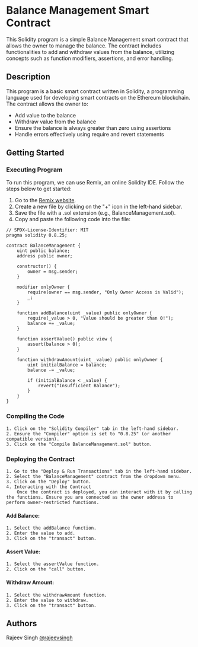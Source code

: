 # Balance Management Smart Contract

This Solidity program is a simple Balance Management smart contract that allows the owner to manage the balance. The contract includes functionalities to add and withdraw values from the balance, utilizing concepts such as function modifiers, assertions, and error handling.

## Description

This program is a basic smart contract written in Solidity, a programming language used for developing smart contracts on the Ethereum blockchain. The contract allows the owner to:
- Add value to the balance
- Withdraw value from the balance
- Ensure the balance is always greater than zero using assertions
- Handle errors effectively using require and revert statements

## Getting Started

### Executing Program

To run this program, we can use Remix, an online Solidity IDE. Follow the steps below to get started:

1. Go to the [Remix website](https://remix.ethereum.org/).
2. Create a new file by clicking on the "+" icon in the left-hand sidebar.
3. Save the file with a .sol extension (e.g., BalanceManagement.sol).
4. Copy and paste the following code into the file:

```solidity
// SPDX-License-Identifier: MIT
pragma solidity 0.8.25;

contract BalanceManagement {
    uint public balance;
    address public owner;

    constructor() {
        owner = msg.sender;
    }

    modifier onlyOwner {
        require(owner == msg.sender, "Only Owner Access is Valid");
        _;
    }

    function addBalance(uint _value) public onlyOwner {
        require(_value > 0, "Value should be greater than 0!");
        balance += _value;
    }

    function assertValue() public view {
        assert(balance > 0);
    }

    function withdrawAmount(uint _value) public onlyOwner {
        uint initialBalance = balance;
        balance -= _value;

        if (initialBalance < _value) {
            revert("Insufficient Balance");
        }
    }
}
```
### Compiling the Code

    1. Click on the "Solidity Compiler" tab in the left-hand sidebar.
    2. Ensure the "Compiler" option is set to "0.8.25" (or another compatible version).
    3. Click on the "Compile BalanceManagement.sol" button.

### Deploying the Contract

    1. Go to the "Deploy & Run Transactions" tab in the left-hand sidebar.
    2. Select the "BalanceManagement" contract from the dropdown menu.
    3. Click on the "Deploy" button.
    4. Interacting with the Contract
        Once the contract is deployed, you can interact with it by calling the functions. Ensure you are connected as the owner address to perform owner-restricted functions.

#### Add Balance:
    1. Select the addBalance function.
    2. Enter the value to add.
    3. Click on the "transact" button.
#### Assert Value:
    1. Select the assertValue function.
    2. Click on the "call" button.
#### Withdraw Amount:
    1. Select the withdrawAmount function.
    2. Enter the value to withdraw.
    3. Click on the "transact" button.
    
## Authors
Rajeev Singh
[@rajeevsingh](https://www.linkedin.com/in/rajeevsingh2412/)
